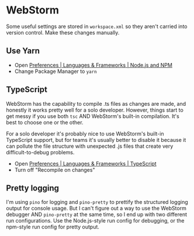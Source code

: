 # WebStorm

Some useful settings are stored in `workspace.xml` so they aren't carried into version control. Make these changes manually.

## Use Yarn

- Open [Preferences | Languages & Frameworks | Node.js and NPM](jetbrains://WebStorm/settings?name=Languages+%26+Frameworks--Node.js+and+NPM)
- Change Package Manager to `yarn`

## TypeScript

WebStorm has the capability to compile .ts files as changes are made, and honestly it works pretty well for a solo developer. However, things start to get messy if you use both `tsc` AND WebStorm's built-in compilation. It's best to choose one or the other.

For a solo developer it's probably nice to use WebStorm's built-in TypeScript support, but for teams it's usually better to disable it because it can pollute the file structure with unexpected .js files that create very difficult-to-debug problems.

- Open [Preferences | Languages & Frameworks | TypeScript](jetbrains://WebStorm/settings?name=Languages+%26+Frameworks--TypeScript)
- Turn off "Recompile on changes"

## Pretty logging

I'm using `pino` for logging and `pino-pretty` to prettify the structured logging output for console usage. But I can't figure out a way to use the WebStorm debugger AND `pino-pretty` at the same time, so I end up with two different run configurations. Use the Node.js-style run config for debugging, or the npm-style run config for pretty output.
